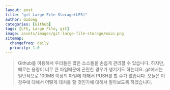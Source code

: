 ```yaml
---
layout: post
title: "git Large File Storage(LFS)"
author: Gidong
categories: [Github]
tags: [LFS, Large File, git]
image: assets/images/git-large-file-storage/main.png
sitemap:
  changefreq: daily
  priority: 1.0
---
```


> Github를 이용해서 우리들은 많은 소스들을 손쉽게 관리할 수 있습니다. 하지만, 때로는 용량이 너무 큰 파일때문에 곤란한 경우가 생기기도 하는데요. git에서는 일반적으로 100MB 이상의 파일에 대해서 PUSH를 할 수가 없습니다. 오늘은 이 경우에 대해서 어떻게 대처를 할 것인가에 대해서 알아보도록 하겠습니다.
